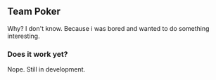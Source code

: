 ## Team Poker 

Why? I don't know. Because i was bored and wanted to do something interesting.

### Does it work yet?

Nope. Still in development.